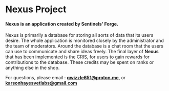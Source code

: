 # Nexus Project
#### Nexus is an application created by **Sentinels' Forge**.
Nexus is primarily a database for storing all sorts of data that its users desire.
The whole application is monitored closely by the administrator and the team of moderators. Around the database is a chat room that the users can use to communicate and share ideas freely. The final layer of **Nexus** that has been implemented is the CRIS, for users to gain rewards for contributions to the database. These credits may be spent on ranks or anything else in the shop.

For questions, please email : **gwizzle651@proton.me**, or **karsonhayesvetlabs@gmail.com**
